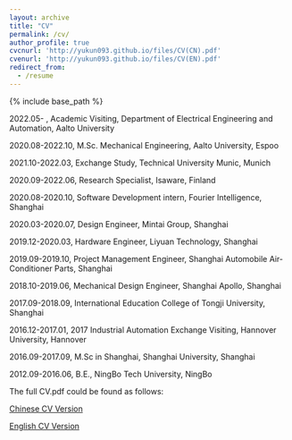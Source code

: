 ```yaml
---
layout: archive
title: "CV"
permalink: /cv/
author_profile: true
cvcnurl: 'http://yukun093.github.io/files/CV(CN).pdf'
cvenurl: 'http://yukun093.github.io/files/CV(EN).pdf'
redirect_from:
  - /resume
---
```


{% include base_path %}

2022.05- , Academic Visiting, Department of Electrical Engineering and Automation, Aalto University

2020.08-2022.10, M.Sc. Mechanical Engineering, Aalto University, Espoo

2021.10-2022.03, Exchange Study, Technical University Munic, Munich

2020.09-2022.06, Research Specialist, Isaware, Finland

2020.08-2020.10, Software Development intern, Fourier Intelligence, Shanghai

2020.03-2020.07, Design Engineer, Mintai Group, Shanghai

2019.12-2020.03, Hardware Engineer, Liyuan Technology, Shanghai

2019.09-2019.10, Project Management Engineer, Shanghai Automobile Air-Conditioner Parts, Shanghai

2018.10-2019.06, Mechanical Design Engineer, Shanghai Apollo, Shanghai

2017.09-2018.09, International Education College of Tongji University, Shanghai

2016.12-2017.01, 2017 Industrial Automation Exchange Visiting, Hannover University, Hannover

2016.09-2017.09, M.Sc in Shanghai, Shanghai University, Shanghai

2012.09-2016.06, B.E., NingBo Tech University, NingBo



The full CV.pdf could be found as follows:

[Chinese CV Version](http://yukun093.github.io/files/CV(CN).pdf)

[English CV Version](http://yukun093.github.io/files/CV(EN).pdf)


